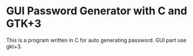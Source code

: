 # GUI Password Generator with C and GTK+3

This is a program written in C for auto generating password. GUI part use gkt+3.
